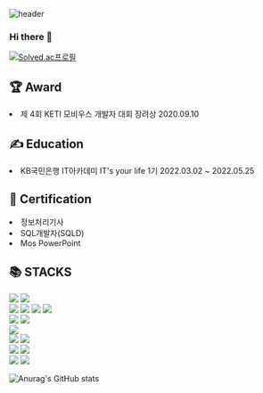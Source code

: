 ![header](https://capsule-render.vercel.app/api?type=Waving&color=auto&height=300&section=header&text=Baek%20JeongEun&fontSize=90)

### Hi there 👋



[![Solved.ac프로필](http://mazassumnida.wtf/api/mini/generate_badge?boj=ghkdlxld1999)](https://solved.ac/ghkdlxld1999)

<div><h2>🏆 Award</h2></div>
<li>제 4회 KETI 모비우스 개발자 대회 장려상 2020.09.10</li> 

<div><h2>✍ Education</h2></div>
<li>KB국민은행 IT아카데미 IT's your life 1기 2022.03.02 ~ 2022.05.25</li> 

<div><h2>📜 Certification</h2></div>
<li>정보처리기사 </li> 
<li>SQL개발자(SQLD)</li> 
<li>Mos PowerPoint</li> 

<div><h2>📚 STACKS</h2></div>

<div> 
  <img src="https://img.shields.io/badge/java-007396?style=for-the-badge&logo=java&logoColor=white"> 
  <img src="https://img.shields.io/badge/python-3776AB?style=for-the-badge&logo=python&logoColor=white"> 
  <br>
  
  <img src="https://img.shields.io/badge/html5-E34F26?style=for-the-badge&logo=html5&logoColor=white"> 
  <img src="https://img.shields.io/badge/css-1572B6?style=for-the-badge&logo=css3&logoColor=white"> 
  <img src="https://img.shields.io/badge/javascript-F7DF1E?style=for-the-badge&logo=javascript&logoColor=black"> 
  <img src="https://img.shields.io/badge/jquery-0769AD?style=for-the-badge&logo=jquery&logoColor=white">
  <br>
  
  <img src="https://img.shields.io/badge/oracle-F80000?style=for-the-badge&logo=oracle&logoColor=white"> 
  <img src="https://img.shields.io/badge/mysql-4479A1?style=for-the-badge&logo=mysql&logoColor=white"> 
  <br>
  
  <img src="https://img.shields.io/badge/react-61DAFB?style=for-the-badge&logo=react&logoColor=black"> 
  <br>
  
  <img src="https://img.shields.io/badge/spring-6DB33F?style=for-the-badge&logo=spring&logoColor=white"> 
  <img src="https://img.shields.io/badge/flask-000000?style=for-the-badge&logo=flask&logoColor=white">
  
  <br>

  <img src="https://img.shields.io/badge/linux-FCC624?style=for-the-badge&logo=linux&logoColor=black"> 
  <img src="https://img.shields.io/badge/apache tomcat-F8DC75?style=for-the-badge&logo=apachetomcat&logoColor=white">
  <br>
  
  <img src="https://img.shields.io/badge/github-181717?style=for-the-badge&logo=github&logoColor=white">
  <img src="https://img.shields.io/badge/git-F05032?style=for-the-badge&logo=git&logoColor=white">
  <br>
</div>


![Anurag's GitHub stats](https://github-readme-stats.vercel.app/api?username=BaekJeongEun&show_icons=true&theme=radical)



<!--
**BaekJeongEun/BaekJeongEun** is a ✨ _special_ ✨ repository because its `README.md` (this file) appears on your GitHub profile.

Here are some ideas to get you started:

- 🔭 I’m currently working on ...
- 🌱 I’m currently learning ...
- 👯 I’m looking to collaborate on ...
- 🤔 I’m looking for help with ...
- 💬 Ask me about ...
- 📫 How to reach me: ...
- 😄 Pronouns: ...
- ⚡ Fun fact: ...
-->
